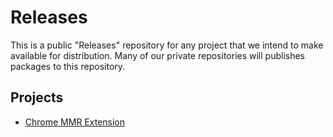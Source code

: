 # Releases
This is a public "Releases" repository for any project that we intend to make available for distribution. Many of our private repositories will publishes packages to this repository.

## Projects

- [Chrome MMR Extension](https://github.com/RSC-NA/Releases/releases/tag/chrome-mmr-2.1.2)
